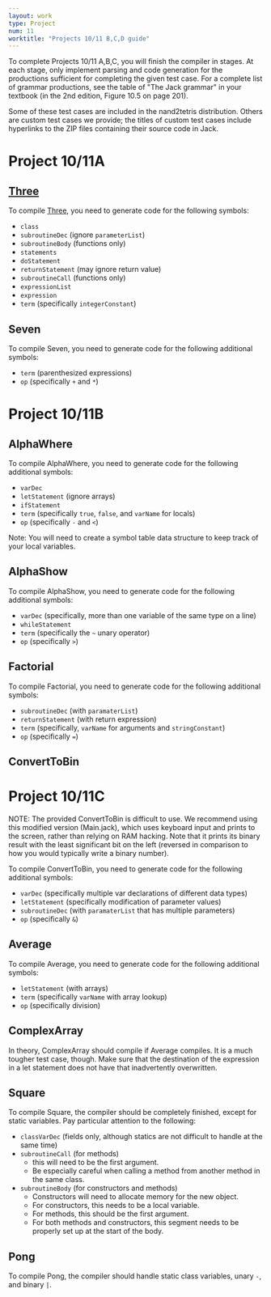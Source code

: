 ```yaml
---
layout: work
type: Project
num: 11
worktitle: "Projects 10/11 B,C,D guide"
---
```


To complete Projects 10/11 A,B,C, you will finish the compiler in
stages. At each stage, only implement parsing and code generation for
the productions sufficient for completing the given test case.  For a
complete list of grammar productions, see the table of "The Jack
grammar" in your textbook (in the 2nd edition, Figure 10.5 on page
201).

Some of these test cases are included in the nand2tetris
distribution. Others are custom test cases we provide; the titles of
custom test cases include hyperlinks to the ZIP files containing their
source code in Jack.

Project 10/11A
==============

[Three](Three.zip)
------------------

To compile [Three](Three.zip), you need to generate code for the following symbols:

- `class`
- `subroutineDec` (ignore `parameterList`)
- `subroutineBody` (functions only)
- `statements`
- `doStatement`
- `returnStatement` (may ignore return value)
- `subroutineCall` (functions only)
- `expressionList`
- `expression`
- `term` (specifically `integerConstant`)

Seven
-----

To compile Seven, you need to generate code for the following additional symbols:

- `term` (parenthesized expressions)
- `op` (specifically `+` and `*`)

Project 10/11B
==============

AlphaWhere
----------

To compile AlphaWhere, you need to generate code for the following additional symbols:

- `varDec`
- `letStatement` (ignore arrays)
- `ifStatement`
- `term` (specifically `true`, `false`, and `varName` for locals)
- `op` (specifically `-` and `<`)

Note: You will need to create a symbol table data structure to keep
track of your local variables.

AlphaShow
---------

To compile AlphaShow, you need to generate code for the following additional symbols:

- `varDec` (specifically, more than one variable of the same type on a line)
- `whileStatement`
- `term` (specifically the `~` unary operator)
- `op` (specifically `>`)

Factorial
---------

To compile Factorial, you need to generate code for the following additional symbols:

- `subroutineDec` (with `paramaterList`)
- `returnStatement` (with return expression)
- `term` (specifically, `varName` for arguments and `stringConstant`)
- `op` (specifically `=`)

ConvertToBin
------------

Project 10/11C
==============

NOTE: The provided ConvertToBin is difficult to use. We recommend using
this modified version (Main.jack), which uses keyboard input and
prints to the screen, rather than relying on RAM hacking. Note that it
prints its binary result with the least significant bit on the left
(reversed in comparison to how you would typically write a binary
number).

To compile ConvertToBin, you need to generate code for the following additional symbols:

- `varDec` (specifically multiple var declarations of different data types)
- `letStatement` (specifically modification of parameter values)
- `subroutineDec` (with `paramaterList` that has multiple parameters)
- `op` (specifically `&`)

Average
-------

To compile Average, you need to generate code for the following additional symbols:

- `letStatement` (with arrays)
- `term` (specifically `varName` with array lookup)
- `op` (specifically division)

ComplexArray
------------

In theory, ComplexArray should compile if Average compiles. It is a
much tougher test case, though. Make sure that the destination of the
expression in a let statement does not have that inadvertently
overwritten.

Square
------

To compile Square, the compiler should be completely finished, except
for static variables. Pay particular attention to the following:

- `classVarDec` (fields only, although statics are not difficult to handle at the same time)
- `subroutineCall` (for methods)
    - this will need to be the first argument.
    - Be especially careful when calling a method from another method in the same class.
- `subroutineBody` (for constructors and methods)
    - Constructors will need to allocate memory for the new object.
    - For constructors, this needs to be a local variable.
    - For methods, this should be the first argument.
    - For both methods and constructors, this segment needs to be
      properly set up at the start of the body.

Pong
----

To compile Pong, the compiler should handle static class variables, unary `-`, and binary `|`.
